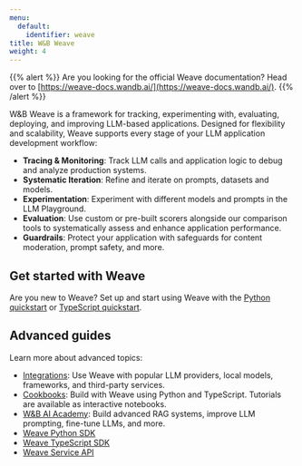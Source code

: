 ```yaml
---
menu:
  default:
    identifier: weave
title: W&B Weave
weight: 4
---
```


{{% alert %}}
Are you looking for the official Weave documentation? Head over to [https://weave-docs.wandb.ai/](https://weave-docs.wandb.ai/).
{{% /alert %}}

W&B Weave is a framework for tracking, experimenting with, evaluating, deploying, and improving LLM-based applications. Designed for flexibility and scalability, Weave supports every stage of your LLM application development workflow:

- **Tracing & Monitoring**: Track LLM calls and application logic to debug and analyze production systems.
- **Systematic Iteration**: Refine and iterate on prompts, datasets and models.
- **Experimentation**: Experiment with different models and prompts in the LLM Playground. 
- **Evaluation**: Use custom or pre-built scorers alongside our comparison tools to systematically assess and enhance application performance.
- **Guardrails**: Protect your application with safeguards for content moderation, prompt safety, and more.

## Get started with Weave

Are you new to Weave? Set up and start using Weave with the [Python quickstart](https://weave-docs.wandb.ai/quickstart) or [TypeScript quickstart](https://weave-docs.wandb.ai/reference/generated_typescript_docs/intro-notebook).

## Advanced guides

Learn more about advanced topics:

- [Integrations](https://weave-docs.wandb.ai/guides/integrations/): Use Weave with popular LLM providers, local models, frameworks, and third-party services.
- [Cookbooks](https://weave-docs.wandb.ai/reference/gen_notebooks/intro_notebook): Build with Weave using Python and TypeScript. Tutorials are available as interactive notebooks.
- [W&B AI Academy](https://www.wandb.courses/pages/w-b-courses): Build advanced RAG systems, improve LLM prompting, fine-tune LLMs, and more.
- [Weave Python SDK](https://weave-docs.wandb.ai/reference/python-sdk/weave/)
- [Weave TypeScript SDK](https://weave-docs.wandb.ai/reference/typescript-sdk/weave/)
- [Weave Service API](https://weave-docs.wandb.ai/reference/service-api/call-start-call-start-post)
